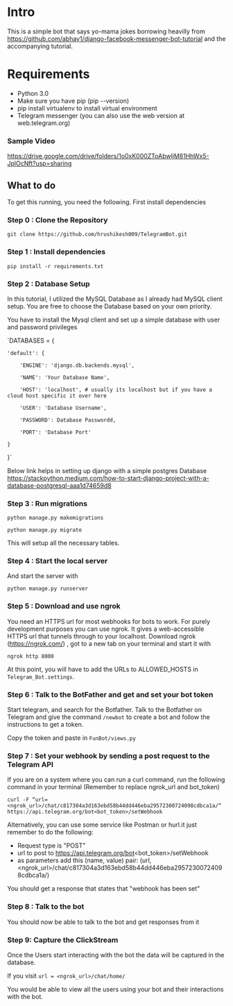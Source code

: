 # Intro

This is a simple bot that says yo-mama jokes borrowing heavilly from https://github.com/abhay1/django-facebook-messenger-bot-tutorial and the accompanying tutorial.

# Requirements

- Python 3.0
- Make sure you have pip (pip --version)
- pip install virtualenv to install virtual environment
- Telegram messenger (you can also use the web version at web.telegram.org)

### Sample Video

https://drive.google.com/drive/folders/1o0xK000ZToAbwljM81HhWx5-JplOcNft?usp=sharing


## What to do

To get this running, you need the following. First install dependencies

### Step 0 : Clone the Repository

`git clone https://github.com/hrushikesh009/TelegramBot.git`


### Step 1 : Install dependencies

`pip install -r requirements.txt`

### Step 2 : Database Setup

In this tutorial, I utilized the MySQL Database as I already had MySQL client setup. You are free to choose the Database based on your own priority.

You have to install the Mysql client and set up a simple database with user and password privileges

`DATABASES = {

    'default': {
    
        'ENGINE': 'django.db.backends.mysql',
        
        'NAME': 'Your Database Name',
        
        'HOST': 'localhost', # usually its localhost but if you have a cloud host specific it over here
        
        'USER': 'Database Username',
        
        'PASSWORD': Database Passwordd,
        
        'PORT': 'Database Port'
        
    }
}`

Below link helps in setting up django with a simple postgres Database
https://stackpython.medium.com/how-to-start-django-project-with-a-database-postgresql-aaa1d74659d8

### Step 3 : Run migrations

`python manage.py makemigrations`

`python manage.py migrate`

This will setup all the necessary tables.

### Step 4 : Start the local server

And start the server with 

`python manage.py runserver`

### Step 5 : Download and use ngrok

You need an HTTPS url for most webhooks for bots to work. For purely development purposes you can use ngrok. It gives a web-accessible HTTPS url that tunnels through to your localhost.
Download ngrok (https://ngrok.com/)  , got to a new tab on your terminal and start it with 

`ngrok http 8000`

At this point, you will have to add the URLs to ALLOWED_HOSTS in `Telegram_Bot.settings`.

### Step 6 : Talk to the BotFather and get and set your bot token

Start telegram, and search for the Botfather. Talk to the Botfather on Telegram and give the command `/newbot` to create a bot and follow the instructions to get a token.

Copy the token and paste in `FunBot/views.py`

### Step 7 : Set your webhook by sending a post request to the Telegram API

If you are on a system where you can run a curl command, run the following command in your terminal (Remember to replace ngrok_url and bot_token)

`curl -F “url=<ngrok_url>/chat/c817304a3d163ebd58b44dd446eba29572300724098cdbca1a/“ https://api.telegram.org/bot<bot_token>/setWebhook`

Alternatively, you can use some service like Postman or hurl.it just remember to do the following:

- Request type is "POST"
- url to post to https://api.telegram.org/bot<bot_token>/setWebhook
- as parameters add this (name, value) pair: (url, <ngrok_url>/chat/c817304a3d163ebd58b44dd446eba29572300724098cdbca1a/)

You should get a response that states that "webhook has been set"

### Step 8 : Talk to the bot

You should now be able to talk to the bot and get responses from it

### Step 9: Capture the ClickStream

Once the Users start interacting with the bot the data will be captured in the database.

If you visit `url = <ngrok_url>/chat/home/` 

You would be able to view all the users using your bot and their interactions with the bot.



